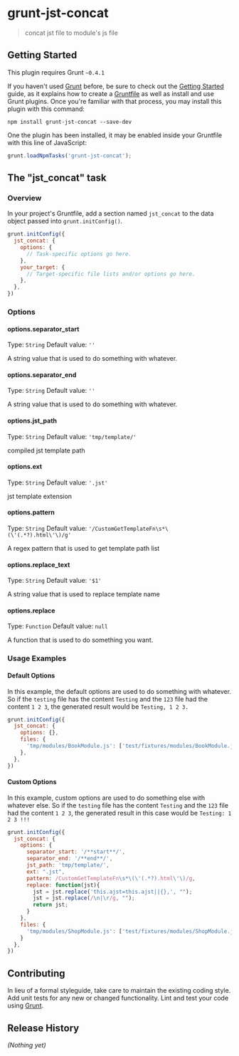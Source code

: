 # grunt-jst-concat

> concat jst file to module's js file

## Getting Started
This plugin requires Grunt `~0.4.1`

If you haven't used [Grunt](http://gruntjs.com/) before, be sure to check out the [Getting Started](http://gruntjs.com/getting-started) guide, as it explains how to create a [Gruntfile](http://gruntjs.com/sample-gruntfile) as well as install and use Grunt plugins. Once you're familiar with that process, you may install this plugin with this command:

```shell
npm install grunt-jst-concat --save-dev
```

One the plugin has been installed, it may be enabled inside your Gruntfile with this line of JavaScript:

```js
grunt.loadNpmTasks('grunt-jst-concat');
```

## The "jst_concat" task

### Overview
In your project's Gruntfile, add a section named `jst_concat` to the data object passed into `grunt.initConfig()`.

```js
grunt.initConfig({
  jst_concat: {
    options: {
      // Task-specific options go here.
    },
    your_target: {
      // Target-specific file lists and/or options go here.
    },
  },
})
```

### Options

#### options.separator_start
Type: `String`
Default value: `''`

A string value that is used to do something with whatever.

#### options.separator_end
Type: `String`
Default value: `''`

A string value that is used to do something with whatever.

#### options.jst_path
Type: `String`
Default value: `'tmp/template/'`

compiled jst template path

#### options.ext
Type: `String`
Default value: `'.jst'`

jst template extension

#### options.pattern
Type: `String`
Default value: `'/CustomGetTemplateFn\s*\(\'(.*?).html\'\)/g'`

A regex pattern that is used to get template path list

#### options.replace_text
Type: `String`
Default value: `'$1'`

A string value that is used to replace template name

#### options.replace
Type: `Function`
Default value: `null`

A function that is used to do something you want.


### Usage Examples

#### Default Options
In this example, the default options are used to do something with whatever. So if the `testing` file has the content `Testing` and the `123` file had the content `1 2 3`, the generated result would be `Testing, 1 2 3.`

```js
grunt.initConfig({
  jst_concat: {
    options: {},
    files: {
      'tmp/modules/BookModule.js': ['test/fixtures/modules/BookModule.js']
    },
  },
})
```

#### Custom Options
In this example, custom options are used to do something else with whatever else. So if the `testing` file has the content `Testing` and the `123` file had the content `1 2 3`, the generated result in this case would be `Testing: 1 2 3 !!!`

```js
grunt.initConfig({
  jst_concat: {
    options: {
      separator_start: '/**start**/',
      separator_end: '/**end**/',
      jst_path: 'tmp/template/',
      ext: ".jst",
      pattern: /CustomGetTemplateFn\s*\(\'(.*?).html\'\)/g,
      replace: function(jst){
        jst = jst.replace('this.ajst=this.ajst||{},', "");
        jst = jst.replace(/\n|\r/g, "");
        return jst;
      }
    },
    files: {
      'tmp/modules/ShopModule.js': ['test/fixtures/modules/ShopModule.js']
    }
  },
})
```

## Contributing
In lieu of a formal styleguide, take care to maintain the existing coding style. Add unit tests for any new or changed functionality. Lint and test your code using [Grunt](http://gruntjs.com/).

## Release History
_(Nothing yet)_
